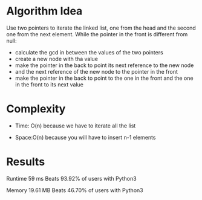 # Algorithm Idea

Use two pointers to iterate the linked list, one from the head and the second one from the next element.
While the pointer in the front is different from null:
- calculate the gcd in between the values of the two pointers
- create a new node with tha value
- make the pointer in the back to point its next reference to the new node
- and the next reference of the new node to the pointer in the front
- make the pointer in the back to point to the one in the front and the one in the front to its next value

# Complexity

- Time: O(n) because we have to iterate all the list

- Space:O(n) because you will have to insert n-1 elements

# Results

Runtime
59
ms
Beats
93.92%
of users with Python3

Memory
19.61
MB
Beats
46.70%
of users with Python3